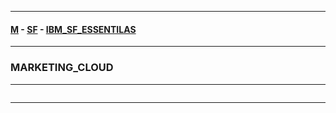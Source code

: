 
---

#### [M](https://github.com/ttltrk/TTT/blob/master/menu.md) - [SF](https://github.com/ttltrk/TTT/blob/master/SALE/SALE.md) - [IBM_SF_ESSENTILAS](https://github.com/ttltrk/TTT/blob/master/SALE/IBM_SF_ESSENTIALS/IBM_SF_ESSENTIALS.md)

---

### MARKETING_CLOUD

---

```

```

---
